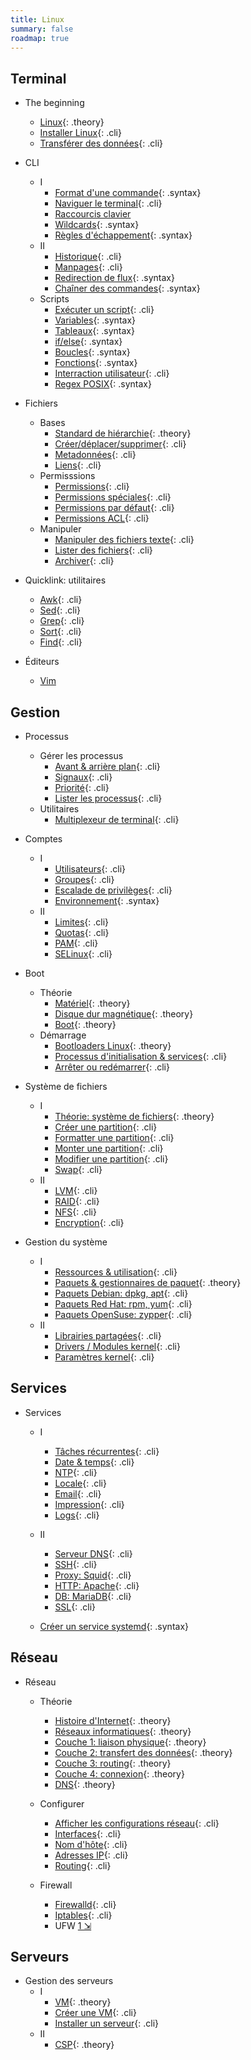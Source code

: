 ```yaml
---
title: Linux
summary: false
roadmap: true
---
```


[intro]: !linux/intro.md
[command]: !linux/cli-command.md
[navigate]: !linux/cli-navigate.md
[shortcuts]: !linux/bash-shortcuts.md
[wildcard]: !linux/bash-wildcard.md
[escape]: !linux/bash-escape.md
[history]: !linux/bash-history.md
[variable]: !linux/bash-variable.md
[var-array]: !linux/bash-variable-array.md
[manpages]: !linux/manpages.md
[redirect]: !linux/cli-redirection.md
[chaining]: !linux/cli-chaining.md

[fhs]: !linux/fhs.md
[file-create]: !linux/file-create.md
[file-metadata]: !linux/file-metadata.md
[link]: !linux/file-link.md
[permissions]: !linux/file-permissions.md
[permissions-specials]: !linux/file-permissions-specials.md
[permissions-default]: !linux/file-permissions-default.md
[permissions-acl]: !linux/file-permissions-acl.md
[text-utils]: !linux/file-text-utils.md
[file-list]: !linux/file-list-utils.md
[archive]: !linux/file-archive.md

[script]: !linux/bash-script.md
[flow-control]: !linux/bash-flow-control.md
[flow-loop]: !linux/bash-loops.md
[flow-function]: !linux/bash-function.md
[flow-user]: !linux/bash-user-interraction.md
[process-nice]: !linux/process-nice.md
[process-signal]: !linux/process-signal.md
[process-list]: !linux/process-list.md
[process-jobs]: !linux/process-jobs.md
[multiplexer]: !linux/multiplexer.md

[regex-posix]: !linux/regex-posix.md
[linux-install]: !linux/linux-install.md
[linux-transfert]: !linux/linux-transfert.md
[awk]: !linux/utility-awk.md
[sed]: !linux/utility-sed.md
[grep]: !linux/utility-grep.md
[vim]: !linux/utility-vim.md
[sort]: !linux/utility-sort.md
[find]: !linux/utility-find.md
[iptables]: !linux/iptables.md

[hardware-overview]: !linux/hardware-overview.md
[hardware-disc]: !linux/hardware-disc.md
[hardware-boot]: !linux/hardware-boot.md
[boot-bootloader]: !linux/boot-bootloader.md
[boot-init]: !linux/boot-init.md
[boot-reboot]: !linux/boot-reboot.md
[filesystem-overview]: !linux/filesystem-overview.md
[filesystem-create]: !linux/filesystem-create.md
[filesystem-format]: !linux/filesystem-format.md
[filesystem-mount]: !linux/filesystem-mount.md
[filesystem-tuning]: !linux/filesystem-tuning.md
[filesystem-swap]: !linux/filesystem-swap.md
[filesystem-lvm]: !linux/filesystem-lvm.md
[filesystem-raid]: !linux/filesystem-raid.md

[system-specs]: !linux/system-specs.md
[system-packages]: !linux/packages.md
[network-history]: !linux/network-history.md
[network-intro]: !linux/network-intro.md
[network-layer1-physical]: !linux/network-layer1-physical.md
[network-layer2-mac]: !linux/network-layer2-mac.md
[network-layer3-ip]: !linux/network-layer3-ip.md
[network-nic]: !linux/network-nic.md
[network-hostname]: !linux/network-hostname.md

[accounts-user]: !linux/accounts-user.md
[accounts-group]: !linux/accounts-group.md
[accounts-limits]: !linux/accounts-limits.md
[accounts-quota]: !linux/accounts-quota.md
[accounts-pam]: !linux/accounts-pam.md
[selinux]: !linux/lsm-selinux.md
[accounts-sudoers]: !linux/accounts-sudoers.md

[scheduled-jobs]: !linux/service-scheduled-jobs.md
[time]: !linux/service-time.md
[ntp]: !linux/service-ntp.md
[locale]: !linux/service-locale.md
[email]: !linux/service-email.md
[print]: !linux/service-print.md
[logging]: !linux/service-logging.md

## Terminal

* The beginning
  * [Linux][intro]{: .theory}
  * [Installer Linux][linux-install]{: .cli}
  * [Transférer des données][linux-transfert]{: .cli}

* CLI
  * I
    - [Format d'une commande][command]{: .syntax}
    - [Naviguer le terminal][navigate]{: .cli}
    - [Raccourcis clavier][shortcuts]
    - [Wildcards][wildcard]{: .syntax}
    - [Règles d'échappement][escape]{: .syntax}
  * II
    - [Historique][history]{: .cli}
    - [Manpages][manpages]{: .cli}
    - [Redirection de flux][redirect]{: .syntax}
    - [Chaîner des commandes][chaining]{: .syntax}
  * Scripts
    - [Exécuter un script][script]{: .cli}
    - [Variables][variable]{: .syntax}
    - [Tableaux][var-array]{: .syntax}
    - [if/else][flow-control]{: .syntax}
    - [Boucles][flow-loop]{: .syntax}
    - [Fonctions][flow-function]{: .syntax}
    - [Interraction utilisateur][flow-user]{: .cli}
    - [Regex POSIX][regex-posix]{: .syntax}

* Fichiers
  * Bases
    - [Standard de hiérarchie][fhs]{: .theory}
    - [Créer/déplacer/supprimer][file-create]{: .cli}
    - [Metadonnées][file-metadata]{: .cli}
    - [Liens][link]{: .cli}
  * Permisssions
    - [Permissions][permissions]{: .cli}
    - [Permissions spéciales][permissions-specials]{: .cli}
    - [Permissions par défaut][permissions-default]{: .cli}
    - [Permissions ACL][permissions-acl]{: .cli}
  * Manipuler
    - [Manipuler des fichiers texte][text-utils]{: .cli}
    - [Lister des fichiers][file-list]{: .cli}
    - [Archiver][archive]{: .cli}

* Quicklink: utilitaires
  - [Awk][awk]{: .cli}
  - [Sed][sed]{: .cli}
  - [Grep][grep]{: .cli}
  - [Sort][sort]{: .cli}
  - [Find][find]{: .cli}

* Éditeurs
  - [Vim][vim]

## Gestion

* Processus
  * Gérer les processus
    - [Avant & arrière plan][process-jobs]{: .cli}
    - [Signaux][process-signal]{: .cli}
    - [Priorité][process-nice]{: .cli}
    - [Lister les processus][process-list]{: .cli}
  * Utilitaires
    - [Multiplexeur de terminal][multiplexer]{: .cli}

* Comptes
  * I
    - [Utilisateurs][accounts-user]{: .cli}
    - [Groupes][accounts-group]{: .cli}
    - [Escalade de privilèges][accounts-sudoers]{: .cli}
    - [Environnement](!linux/env.md){: .syntax}
  * II
    - [Limites][accounts-limits]{: .cli}
    - [Quotas][accounts-quota]{: .cli}
    - [PAM][accounts-pam]{: .cli}
    - [SELinux][selinux]{: .cli}

* Boot
  * Théorie
    - [Matériel][hardware-overview]{: .theory}
    - [Disque dur magnétique][hardware-disc]{: .theory}
    - [Boot][hardware-boot]{: .theory}
  * Démarrage
    - [Bootloaders Linux][boot-bootloader]{: .theory}
    - [Processus d'initialisation & services][boot-init]{: .cli}
    - [Arrêter ou redémarrer][boot-reboot]{: .cli}

* Système de fichiers
  * I
    - [Théorie: système de fichiers][filesystem-overview]{: .theory}
    - [Créer une partition][filesystem-create]{: .cli}
    - [Formatter une partition][filesystem-format]{: .cli}
    - [Monter une partition][filesystem-mount]{: .cli}
    - [Modifier une partition][filesystem-tuning]{: .cli}
    - [Swap][filesystem-swap]{: .cli}
  * II
    - [LVM][filesystem-lvm]{: .cli}
    - [RAID][filesystem-raid]{: .cli}
    - [NFS](!linux/filesystem-nfs.md){: .cli}
    - [Encryption](!linux/filesystem-crypt.md){: .cli}

* Gestion du système
  * I
    - [Ressources & utilisation][system-specs]{: .cli}
    - [Paquets & gestionnaires de paquet][system-packages]{: .theory}
    * [Paquets Debian: dpkg, apt](packages-debian.md){: .cli}
    * [Paquets Red Hat: rpm, yum](packages-redhat.md){: .cli}
    * [Paquets OpenSuse: zypper](packages-opensuse.md){: .cli}
  * II
    - [Librairies partagées](!linux/libraries.md){: .cli}
    - [Drivers / Modules kernel](!linux/kernel-modules.md){: .cli}
    - [Paramètres kernel](!linux/kernel-parameters.md){: .cli}

## Services

* Services
  * I
    - [Tâches récurrentes][scheduled-jobs]{: .cli}
    - [Date & temps][time]{: .cli}
    - [NTP][ntp]{: .cli}
    - [Locale][locale]{: .cli}
    - [Email][email]{: .cli}
    - [Impression][print]{: .cli}
    - [Logs][logging]{: .cli}

  * II
    - [Serveur DNS](!linux/service-dns.md){: .cli}
    - [SSH](!linux/service-ssh.md){: .cli}
    - [Proxy: Squid](!linux/service-squid.md){: .cli}
    - [HTTP: Apache](!linux/service-apache.md){: .cli}
    - [DB: MariaDB](!linux/service-mariadb.md){: .cli}
    - [SSL](!linux/ssl.md){: .cli}

  * [Créer un service systemd](!linux/service-systemd.md){: .syntax}

## Réseau

* Réseau
  * Théorie
    - [Histoire d'Internet][network-history]{: .theory}
    - [Réseaux informatiques][network-intro]{: .theory}
    - [Couche 1: liaison physique][network-layer1-physical]{: .theory}
    - [Couche 2: transfert des données][network-layer2-mac]{: .theory}
    - [Couche 3: routing][network-layer3-ip]{: .theory}
    - [Couche 4: connexion](!linux/network-layer4-tcp.md){: .theory}
    - [DNS](!linux/dns.md){: .theory}

  * Configurer
    - [Afficher les configurations réseau](!linux/network-quick.md){: .cli}
    - [Interfaces][network-nic]{: .cli}
    - [Nom d'hôte][network-hostname]{: .cli}
    - [Adresses IP](!linux/network-ip.md){: .cli}
    - [Routing](!linux/network-route.md){: .cli}

  * Firewall
    * [Firewalld](!linux/network-firewall-cmd.md){: .cli}  
    * [Iptables][iptables]{: .cli}
    * UFW [1 &#x21F2;](https://www.digitalocean.com/community/tutorials/how-to-set-up-a-firewall-with-ufw-on-debian-9)

## Serveurs

* Gestion des serveurs
  * I
    * [VM](!linux/vm-overview.md){: .theory}
    * [Créer une VM](!linux/vm-create.md){: .cli}
    * [Installer un serveur](!linux/server-install.md){: .cli}
  * II
    * [CSP](!linux/csp.md){: .theory}
